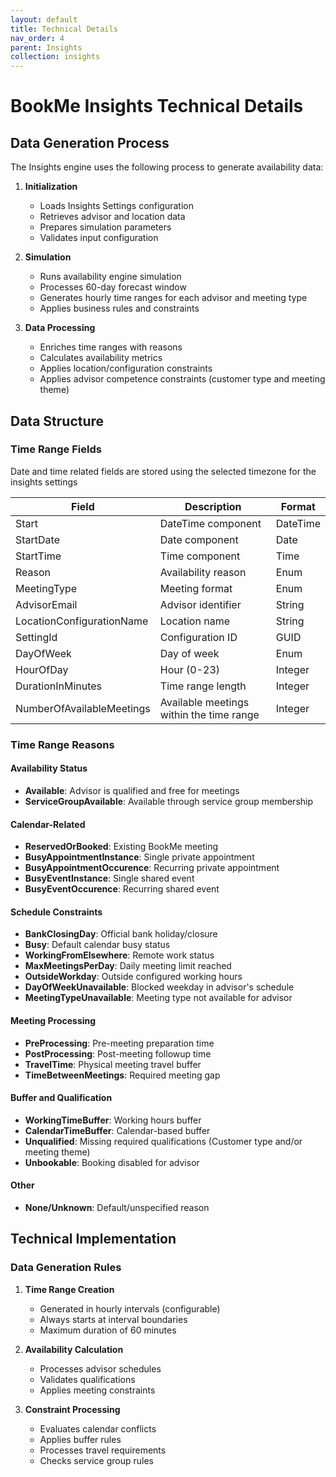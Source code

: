 ```yaml
---
layout: default
title: Technical Details
nav_order: 4
parent: Insights
collection: insights
---
```


# BookMe Insights Technical Details

## Data Generation Process

The Insights engine uses the following process to generate availability data:

1. **Initialization**
   - Loads Insights Settings configuration
   - Retrieves advisor and location data
   - Prepares simulation parameters
   - Validates input configuration

2. **Simulation**
   - Runs availability engine simulation
   - Processes 60-day forecast window
   - Generates hourly time ranges for each advisor and meeting type
   - Applies business rules and constraints

3. **Data Processing**
   - Enriches time ranges with reasons
   - Calculates availability metrics
   - Applies location/configuration constraints
   - Applies advisor competence constraints (customer type and meeting theme)

## Data Structure

### Time Range Fields

Date and time related fields are stored using the selected timezone for the insights settings

| Field | Description | Format |
|-------|-------------|---------|
| Start | DateTime component | DateTime|
| StartDate | Date component | Date |
| StartTime | Time component | Time |
| Reason | Availability reason | Enum |
| MeetingType | Meeting format | Enum |
| AdvisorEmail | Advisor identifier | String |
| LocationConfigurationName | Location name | String |
| SettingId | Configuration ID | GUID |
| DayOfWeek | Day of week | Enum |
| HourOfDay | Hour (0-23) | Integer |
| DurationInMinutes | Time range length | Integer |
| NumberOfAvailableMeetings | Available meetings within the time range | Integer |

### Time Range Reasons

#### Availability Status
- **Available**: Advisor is qualified and free for meetings
- **ServiceGroupAvailable**: Available through service group membership

#### Calendar-Related
- **ReservedOrBooked**: Existing BookMe meeting
- **BusyAppointmentInstance**: Single private appointment
- **BusyAppointmentOccurence**: Recurring private appointment
- **BusyEventInstance**: Single shared event
- **BusyEventOccurence**: Recurring shared event

#### Schedule Constraints
- **BankClosingDay**: Official bank holiday/closure
- **Busy**: Default calendar busy status
- **WorkingFromElsewhere**: Remote work status
- **MaxMeetingsPerDay**: Daily meeting limit reached
- **OutsideWorkday**: Outside configured working hours
- **DayOfWeekUnavailable**: Blocked weekday in advisor's schedule
- **MeetingTypeUnavailable**: Meeting type not available for advisor

#### Meeting Processing
- **PreProcessing**: Pre-meeting preparation time
- **PostProcessing**: Post-meeting followup time
- **TravelTime**: Physical meeting travel buffer
- **TimeBetweenMeetings**: Required meeting gap

#### Buffer and Qualification
- **WorkingTimeBuffer**: Working hours buffer
- **CalendarTimeBuffer**: Calendar-based buffer
- **Unqualified**: Missing required qualifications (Customer type and/or meeting theme)
- **Unbookable**: Booking disabled for advisor

#### Other
- **None/Unknown**: Default/unspecified reason

## Technical Implementation

### Data Generation Rules

1. **Time Range Creation**
   - Generated in hourly intervals (configurable)
   - Always starts at interval boundaries
   - Maximum duration of 60 minutes

2. **Availability Calculation**
   - Processes advisor schedules
   - Validates qualifications
   - Applies meeting constraints

3. **Constraint Processing**
   - Evaluates calendar conflicts
   - Applies buffer rules
   - Processes travel requirements
   - Checks service group rules